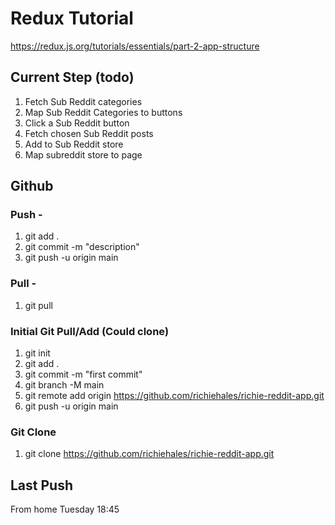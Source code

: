 # Redux Tutorial
https://redux.js.org/tutorials/essentials/part-2-app-structure

## Current Step (todo)
1. Fetch Sub Reddit categories
2. Map Sub Reddit Categories to buttons
3. Click  a Sub Reddit button
4. Fetch chosen Sub Reddit posts
5. Add to Sub Reddit store
6. Map subreddit store to page

## Github
### Push - 
1. git add .
2. git commit -m "description"
3. git push -u origin main

### Pull -
1. git pull


### Initial Git Pull/Add (Could clone)
1. git init
2. git add .
3. git commit -m "first commit"
4. git branch -M main
5. git remote add origin https://github.com/richiehales/richie-reddit-app.git
6. git push -u origin main

### Git Clone
1. git clone https://github.com/richiehales/richie-reddit-app.git

## Last Push
From home Tuesday 18:45
